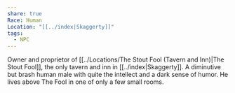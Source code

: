 ```yaml
---
share: true
Race: Human
Location: "[[../index|Skaggerty]]"
tags:
  - NPC
---
```


Owner and proprietor of [[../Locations/The Stout Fool (Tavern and Inn)|The Stout Fool]], the only tavern and inn in [[../index|Skaggerty]]. A diminutive but brash human male with quite the intellect and a dark sense of humor. He lives above The Fool in one of only a few small rooms.